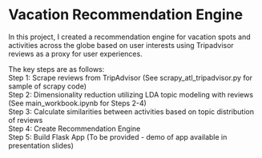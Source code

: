 # Vacation Recommendation Engine  
  
In this project, I created a recommendation engine for vacation spots and activities across the globe based on user interests using Tripadvisor reviews as a proxy for user experiences.  
  
The key steps are as follows:  
Step 1: Scrape reviews from TripAdvisor (See scrapy_atl_tripadvisor.py for sample of scrapy code)  
Step 2: Dimensionality reduction utilizing LDA topic modeling with reviews (See main_workbook.ipynb for Steps 2-4)  
Step 3: Calculate similarities between activities based on topic distribution of reviews  
Step 4: Create Recommendation Engine  
Step 5: Build Flask App (To be provided - demo of app available in presentation slides)  

